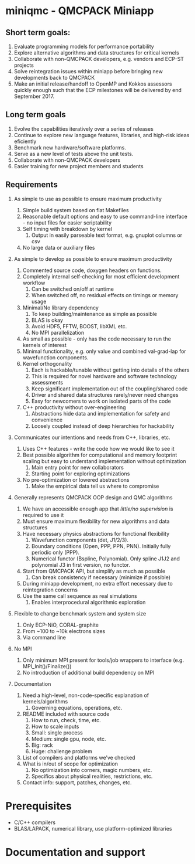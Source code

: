 # miniqmc - QMCPACK Miniapp

## Short term goals:
1. Evaluate programming models for performance portability
2. Explore alternative algorithms and data structures for critical kernels
3. Collaborate with non-QMCPACK developers, e.g. vendors and ECP-ST projects
4. Solve reintegration issues within miniapp before bringing new developments
   back to QMCPACK
5. Make an initial release/handoff to OpenMP and Kokkos assessors quickly
   enough such that the ECP milestones will be delivered by end September 2017.

## Long term goals
1. Evolve the capabilities iteratively over a series of releases
2. Continue to explore new language features, libraries, and high-risk ideas
   eficiently
3. Benchmark new hardware/software platforms.
4. Serve as a new level of tests above the unit tests.
5. Collaborate with non-QMCPACK developers
6. Easier training for new project members and students

## Requirements
1. As simple to use as possible to ensure maximum productivity
    1. Simple build system based on flat Makefiles
    2. Reasonable default options and easy to use command-line interface - no
       input files for easier scriptability
    3. Self timing with breakdown by kernel
        1. Output in easily parseable text format, e.g. gnuplot columns or csv
    4. No large data or auxiliary files

2. As simple to develop as possible to ensure maximum productivity
    1. Commented source code, doxygen headers on functions.
    2. Completely internal self-checking for most efficient development workflow
        1. Can be switched on/off at runtime
        2. When switched off, no residual effects on timings or memory usage
    3. Minimal/No library dependency
        1. To keep building/maintenance as simple as possible
        2. BLAS is okay
        3. Avoid HDF5, FFTW, BOOST, libXML etc.
        4. No MPI parallelization
    4. As small as possible - only has the code necessary to run the kernels of
       interest
    5. Minimal functionality, e.g. only value and combined val-grad-lap for
       wavefunction components.
    6. Kernel orthogonality
        1. Each is hackable/tunable without getting into details of the others
        2. This is required for novel hardware and software technology
          assessments
        3. Keep significant implementation out of the coupling/shared code
        4. Driver and shared data structures rarely/never need changes
        5. Easy for newcomers to work on isolated parts of the code
    7.  C++ productivity without over-engineering
        1. Abstractions hide data and implementation for safety and convenience
        2. Loosely coupled instead of deep hierarchies for hackability
2. Communicates our intentions and needs from C++, libraries, etc.
    1. Uses C++ features - write the code how we would like to see it
    2. Best possible algorithm for computational and memory footprint scaling
       but easy to understand implementation without optimization
        1.  Main entry point for new collaborators
        2.  Starting point for exploring optimizations
    3.  No pre-optimization or lowered abstractions
        1.  Make the empirical data tell us where to compromise
3. Generally represents QMCPACK OOP design and QMC algorithms
    1. We have an accessible enough app that *little/no supervision* is required
       to use it
    2. Must ensure maximum flexibility for new algorithms and data structures
    3. Have necessary physics abstractions for functional flexibility
        1. Wavefunction components (det, J1/2/3). 
        2. Boundary conditions (Open, PPP, PPN, PNN). Initially fully periodic
          only (PPP).
        3. Numerical functor (Bspline, Polynomial). Only spline J1J2 and
          polynomial J3 in first version, no functor.
    4. Start from QMCPACK API, but simplify as much as possible
        1. Can break consistency if necessary (minimize if possible)
    5. During miniapp development, no extra effort necessary due to
       reintegration concerns
    6. Use the same call sequence as real simulations
        1. Enables interprocedural algorithmic exploration 
1. Flexible to change benchmark system and system size
    1. Only ECP-NiO, CORAL-graphite
    2. From ~100 to ~10k electrons sizes
    3. Via command line
2. No MPI 
    1. Only minimum MPI present for tools/job wrappers to interface (e.g.
       MPI_Init()/Finalize())
    2. No introduction of additional build dependency on MPI
3. Documentation
    1. Need a high-level, non-code-specific explanation of kernels/algorithms
        1. Governing equations, operations, etc.
    2. README included with source code
        1. How to run, check, time, etc.
        2. How to scale inputs
        3. Small: single process
        4. Medium: single gpu, node, etc.
        5. Big: rack
        6. Huge: challenge problem
    3. List of compilers and platforms we’ve checked
    4. What is in/out of scope for optimization
        1. No optimization into corners, magic numbers, etc.
        2. Specifics about physical realities, restrictions, etc.
    5. Contact info: support, patches, changes, etc.


# Prerequisites

 * C/C++ compilers
 * BLAS/LAPACK, numerical library, use platform-optimized libraries
 
# Documentation and support
